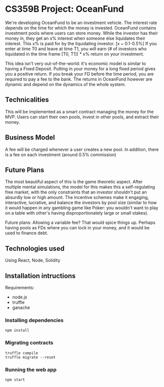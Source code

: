 # CS359B Project: OceanFund

We're developing OceanFund to be an investment vehicle. The interest rate depends on the time for which the money is invested. OceanFund contains investment pools where users can store money. While the investor has their money in, they get an x% interest when someone else liquidates their interest. This x% is paid for by the liquidating investor. [x ~ 0.1-0.5%]
If you enter at time T0 and leave at time T1, you will earn (# of investors who liquidated in the time frame [T0, T1]) * x% return on your investment.

This idea isn't very out-of-the-world: it's economic model is similar to having a Fixed Deposit. Putting in your money for a long fixed period gives you a positive return. If you break your FD before the time period, you are required to pay a fee to the bank. The returns in OceanFund however are dynamic and depend on the dynamics of the whole system. 

## Technicalities
This will be implemented as a smart contract managing the money for the MVP. Users can start their own pools, invest in other pools, and extract their money. 

## Business Model
A fee will be charged whenever a user creates a new pool. In addition, there is a fee on each investment (around 0.5% commission)

## Future Plans
The most beautiful aspect of this is the game theoretic aspect. After multiple mental simulations, the model for this makes this a self-regulating free market, with the only constraints that an investor shouldn't put an absurdly low or high amount. The incentive schemes make it engaging, interactive, lucrative, and balance the investors by pool size (similar to how it would happen in any gambling game like Poker: you wouldn't want to play on a table with other's having disproportionately large or small stakes). 

Future plans: Allowing a variable fee? That would spice things up. Perhaps having pools as FDs where you can lock in your money, and it would be used to finance debt. 

## Technologies used

Using React, Node, Solidity

## Installation intructions

Requirements:
* node.js
* truffle
* ganache

### Installing dependencies
```
npm install
```

### Migrating contracts
```
truffle compile 
truffle migrate --reset
```

### Running the web app
```
npm start
```
